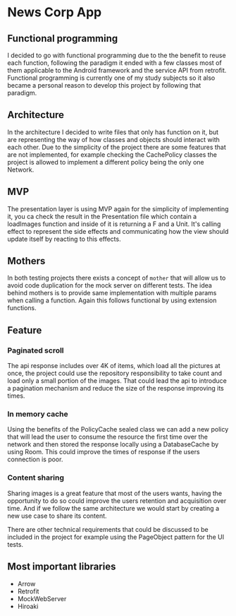 # News Corp App

## Functional programming
I decided to go with functional programming due to the the benefit to reuse each function, following the paradigm it ended with a few classes most of them applicable to the Android framework and the service API from retrofit.
Functional programming is currently one of my study subjects so it also became a personal reason to develop this project by following that paradigm.

## Architecture
In the architecture I decided to write files that only has function on it, but are representing  the way of how classes and objects should interact with each other.
Due to the simplicity of the project there are some features that are not implemented, for example checking the CachePolicy classes the project is allowed to implement a different policy being the only one Network.

## MVP
The presentation layer is using MVP again for the simplicity of implementing it, you ca check the result in the Presentation file which contain a loadImages function and inside of it is returning a F and a Unit. It's calling effect to represent the side effects and communicating how the view should update itself by reacting to this effects.

## Mothers
In both testing projects there exists a concept of `mother` that will allow us to avoid code duplication for the mock server on different tests. The idea behind mothers is to provide same implementation with multiple params when calling a function. Again this follows functional by using extension functions.

## Feature
### Paginated scroll
The api response includes over 4K of items, which load all the pictures at once, the project could use the repository responsibility to take count and load only a small portion of the images. That could lead the api to introduce a pagination mechanism and reduce the size of the response improving its times.

### In memory cache
Using the benefits of the PolicyCache sealed class we can add a new policy that will lead the user to consume the resource the first time over the network and then stored the response locally using a DatabaseCache by using Room. This could improve the times of response if the users connection is poor.

### Content sharing
Sharing images is a great feature that most of the users wants, having the opportunity to do so could improve the users retention and acquisition over time. And if we follow the same architecture we would start by creating a new use case to share its content.

There are other technical requirements that could be discussed to be included in the project for example using the PageObject pattern for the UI tests.

## Most important libraries
* Arrow
* Retrofit
* MockWebServer
* Hiroaki

